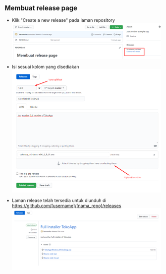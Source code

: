 ## Membuat release page

- Klik "Create a new release" pada laman repository
![1](https://github.com/hermanka/TokoApp/blob/master/1.png)

- Isi sesuai kolom yang disediakan
![2](https://github.com/hermanka/TokoApp/blob/master/2.png)

- Laman release telah tersedia untuk diunduh di https://github.com/[username]/[nama_repo]/releases
![3](https://github.com/hermanka/TokoApp/blob/master/3.png)

